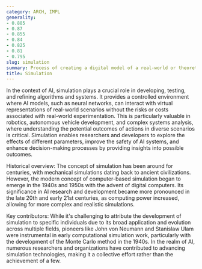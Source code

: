```yaml
---
category: ARCH, IMPL
generality:
- 0.885
- 0.87
- 0.855
- 0.84
- 0.825
- 0.81
- 0.795
slug: simulation
summary: Process of creating a digital model of a real-world or theoretical situation to study the behavior and dynamics of systems.
title: Simulation
---
```


In the context of AI, simulation plays a crucial role in developing, testing, and refining algorithms and systems. It provides a controlled environment where AI models, such as neural networks, can interact with virtual representations of real-world scenarios without the risks or costs associated with real-world experimentation. This is particularly valuable in robotics, autonomous vehicle development, and complex systems analysis, where understanding the potential outcomes of actions in diverse scenarios is critical. Simulation enables researchers and developers to explore the effects of different parameters, improve the safety of AI systems, and enhance decision-making processes by providing insights into possible outcomes.

Historical overview: The concept of simulation has been around for centuries, with mechanical simulations dating back to ancient civilizations. However, the modern concept of computer-based simulation began to emerge in the 1940s and 1950s with the advent of digital computers. Its significance in AI research and development became more pronounced in the late 20th and early 21st centuries, as computing power increased, allowing for more complex and realistic simulations.

Key contributors: While it's challenging to attribute the development of simulation to specific individuals due to its broad application and evolution across multiple fields, pioneers like John von Neumann and Stanislaw Ulam were instrumental in early computational simulation work, particularly with the development of the Monte Carlo method in the 1940s. In the realm of AI, numerous researchers and organizations have contributed to advancing simulation technologies, making it a collective effort rather than the achievement of a few.